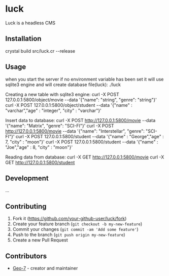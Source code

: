 # luck

Luck is a headless CMS

## Installation

crystal build src/luck.cr --release

## Usage
when you start the server if no environment variable has been set it will use sqlite3 engine and will create database file(luck):
./luck

Creating a new table with sqlite3 engine:
curl -X POST 127.0.0.1:5800/object/movie --data '{"name": "string", "genre": "string"}' 
curl -X POST 127.0.0.1:5800/object/student --data '{"name" : "varchar","age" : "integer", "city" : "varchar"}'

Insert data to database:
curl -X POST http://127.0.0.1:5800/movie --data '{"name": "Matrix", "genre": "SCI-FI"}'
curl -X POST http://127.0.0.1:5800/movie --data '{"name": "Interstellar", "genre": "SCI-FI"}'
curl -X POST 127.0.0.1:5800/student --data '{"name" : "George","age" : 7, "city" : "moon"}'
curl -X POST 127.0.0.1:5800/student --data '{"name" : "Joe","age" : 8, "city" : "moon"}'


Reading data from database:
curl -X GET http://127.0.0.1:5800/movie
curl -X GET http://127.0.0.1:5800/student


## Development

...

## Contributing

1. Fork it (<https://github.com/your-github-user/luck/fork>)
2. Create your feature branch (`git checkout -b my-new-feature`)
3. Commit your changes (`git commit -am 'Add some feature'`)
4. Push to the branch (`git push origin my-new-feature`)
5. Create a new Pull Request

## Contributors

- [Geo-7](https://github.com/Geo-7) - creator and maintainer
